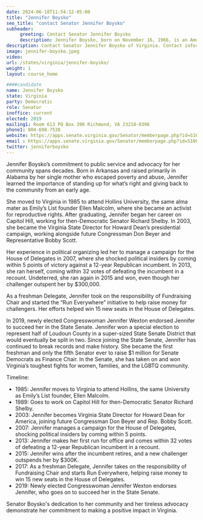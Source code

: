 ```yaml
---
date: 2024-06-18T11:54:12-05:00
title: "Jennifer Boysko"
seo_title: "contact Senator Jennifer Boysko"
subheader:
     greeting: Contact Senator Jennifer Boysko
     description: Jennifer Boysko, born on November 16, 1966, is an American politician and a member of the Virginia State Senate, representing District 38. She assumed office on January 10, 2024.
description: Contact Senator Jennifer Boysko of Virginia. Contact information for Jennifer Boysko includes email address, phone number, and mailing address.
image: jennifer-boysko.jpeg
video:
url: /states/virginia/jennifer-boysko/
weight: 1
layout: course_home

####candidate
name: Jennifer Boysko
state: Virginia
party: Democratic
role: Senator
inoffice: current
elected: 2019
mailing1: Room 613 PO Box 396 Richmond, VA 23218-0396
phone1: 804-698-7538
website: https://apps.senate.virginia.gov/Senator/memberpage.php?id=S106/
email : https://apps.senate.virginia.gov/Senator/memberpage.php?id=S106/
twitter: jenniferboysko
---
```

Jennifer Boysko’s commitment to public service and advocacy for her community spans decades. Born in Arkansas and raised primarily in Alabama by her single mother who escaped poverty and abuse, Jennifer learned the importance of standing up for what’s right and giving back to the community from an early age.

She moved to Virginia in 1985 to attend Hollins University, the same alma mater as Emily’s List founder Ellen Malcolm, where she became an activist for reproductive rights. After graduating, Jennifer began her career on Capitol Hill, working for then-Democratic Senator Richard Shelby. In 2003, she became the Virginia State Director for Howard Dean’s presidential campaign, working alongside future Congressman Don Beyer and Representative Bobby Scott.

Her experience in political organizing led her to manage a campaign for the House of Delegates in 2007, where she shocked political insiders by coming within 5 points of victory against a 12-year Republican incumbent. In 2013, she ran herself, coming within 32 votes of defeating the incumbent in a recount. Undeterred, she ran again in 2015 and won, even though her challenger outspent her by $300,000.

As a freshman Delegate, Jennifer took on the responsibility of Fundraising Chair and started the “Run Everywhere” initiative to help raise money for challengers. Her efforts helped win 15 new seats in the House of Delegates.

In 2019, newly elected Congresswoman Jennifer Wexton endorsed Jennifer to succeed her in the State Senate. Jennifer won a special election to represent half of Loudoun County in a super-sized State Senate District that would eventually be split in two. Since joining the State Senate, Jennifer has continued to break records and make history. She became the first freshman and only the fifth Senator ever to raise $1 million for Senate Democrats as Finance Chair. In the Senate, she has taken on and won Virginia’s toughest fights for women, families, and the LGBTQ community.

Timeline:
- 1985: Jennifer moves to Virginia to attend Hollins, the same University as Emily’s List founder, Ellen Malcolm.
- 1989: Goes to work on Capitol Hill for then-Democratic Senator Richard Shelby.
- 2003: Jennifer becomes Virginia State Director for Howard Dean for America, joining future Congressman Don Beyer and Rep. Bobby Scott.
- 2007: Jennifer manages a campaign for the House of Delegates, shocking political insiders by coming within 5 points.
- 2013: Jennifer makes her first run for office and comes within 32 votes of defeating a 12-year Republican incumbent in a recount.
- 2015: Jennifer wins after the incumbent retires, and a new challenger outspends her by $300K.
- 2017: As a freshman Delegate, Jennifer takes on the responsibility of Fundraising Chair and starts Run Everywhere, helping raise money to win 15 new seats in the House of Delegates.
- 2019: Newly elected Congresswoman Jennifer Wexton endorses Jennifer, who goes on to succeed her in the State Senate.

Senator Boysko's dedication to her community and her tireless advocacy demonstrate her commitment to making a positive impact in Virginia. 
